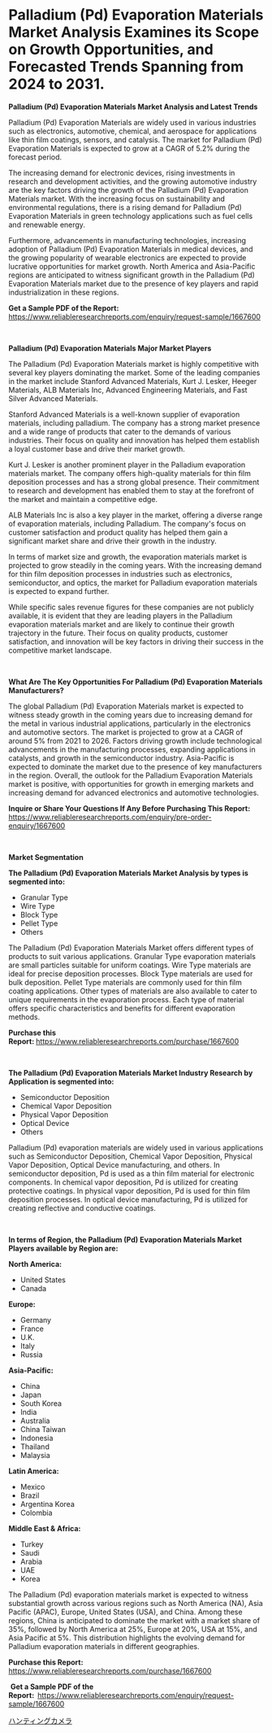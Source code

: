 <p><h1>Palladium (Pd) Evaporation Materials Market Analysis Examines its Scope on Growth Opportunities, and Forecasted Trends Spanning from 2024 to 2031.</h1></p><p><strong>Palladium (Pd) Evaporation Materials Market Analysis and Latest Trends</strong></p>
<p><p>Palladium (Pd) Evaporation Materials are widely used in various industries such as electronics, automotive, chemical, and aerospace for applications like thin film coatings, sensors, and catalysis. The market for Palladium (Pd) Evaporation Materials is expected to grow at a CAGR of 5.2% during the forecast period. </p><p>The increasing demand for electronic devices, rising investments in research and development activities, and the growing automotive industry are the key factors driving the growth of the Palladium (Pd) Evaporation Materials market. With the increasing focus on sustainability and environmental regulations, there is a rising demand for Palladium (Pd) Evaporation Materials in green technology applications such as fuel cells and renewable energy.</p><p>Furthermore, advancements in manufacturing technologies, increasing adoption of Palladium (Pd) Evaporation Materials in medical devices, and the growing popularity of wearable electronics are expected to provide lucrative opportunities for market growth. North America and Asia-Pacific regions are anticipated to witness significant growth in the Palladium (Pd) Evaporation Materials market due to the presence of key players and rapid industrialization in these regions.</p></p>
<p><strong>Get a Sample PDF of the Report:&nbsp;</strong> <a href="https://www.reliableresearchreports.com/enquiry/request-sample/1667600">https://www.reliableresearchreports.com/enquiry/request-sample/1667600</a></p>
<p>&nbsp;</p>
<p><strong>Palladium (Pd) Evaporation Materials Major Market Players</strong></p>
<p><p>The Palladium (Pd) Evaporation Materials market is highly competitive with several key players dominating the market. Some of the leading companies in the market include Stanford Advanced Materials, Kurt J. Lesker, Heeger Materials, ALB Materials Inc, Advanced Engineering Materials, and Fast Silver Advanced Materials.</p><p>Stanford Advanced Materials is a well-known supplier of evaporation materials, including palladium. The company has a strong market presence and a wide range of products that cater to the demands of various industries. Their focus on quality and innovation has helped them establish a loyal customer base and drive their market growth.</p><p>Kurt J. Lesker is another prominent player in the Palladium evaporation materials market. The company offers high-quality materials for thin film deposition processes and has a strong global presence. Their commitment to research and development has enabled them to stay at the forefront of the market and maintain a competitive edge.</p><p>ALB Materials Inc is also a key player in the market, offering a diverse range of evaporation materials, including Palladium. The company's focus on customer satisfaction and product quality has helped them gain a significant market share and drive their growth in the industry.</p><p>In terms of market size and growth, the evaporation materials market is projected to grow steadily in the coming years. With the increasing demand for thin film deposition processes in industries such as electronics, semiconductor, and optics, the market for Palladium evaporation materials is expected to expand further.</p><p>While specific sales revenue figures for these companies are not publicly available, it is evident that they are leading players in the Palladium evaporation materials market and are likely to continue their growth trajectory in the future. Their focus on quality products, customer satisfaction, and innovation will be key factors in driving their success in the competitive market landscape.</p></p>
<p>&nbsp;</p>
<p><strong>What Are The Key Opportunities For Palladium (Pd) Evaporation Materials Manufacturers?</strong></p>
<p><p>The global Palladium (Pd) Evaporation Materials market is expected to witness steady growth in the coming years due to increasing demand for the metal in various industrial applications, particularly in the electronics and automotive sectors. The market is projected to grow at a CAGR of around 5% from 2021 to 2026. Factors driving growth include technological advancements in the manufacturing processes, expanding applications in catalysts, and growth in the semiconductor industry. Asia-Pacific is expected to dominate the market due to the presence of key manufacturers in the region. Overall, the outlook for the Palladium Evaporation Materials market is positive, with opportunities for growth in emerging markets and increasing demand for advanced electronics and automotive technologies.</p></p>
<p><strong>Inquire or Share Your Questions If Any Before Purchasing This Report:</strong> <a href="https://www.reliableresearchreports.com/enquiry/pre-order-enquiry/1667600">https://www.reliableresearchreports.com/enquiry/pre-order-enquiry/1667600</a></p>
<p>&nbsp;</p>
<p><strong>Market Segmentation</strong></p>
<p><strong>The Palladium (Pd) Evaporation Materials Market Analysis by types is segmented into:</strong></p>
<p><ul><li>Granular Type</li><li>Wire Type</li><li>Block Type</li><li>Pellet Type</li><li>Others</li></ul></p>
<p><p>The Palladium (Pd) Evaporation Materials Market offers different types of products to suit various applications. Granular Type evaporation materials are small particles suitable for uniform coatings. Wire Type materials are ideal for precise deposition processes. Block Type materials are used for bulk deposition. Pellet Type materials are commonly used for thin film coating applications. Other types of materials are also available to cater to unique requirements in the evaporation process. Each type of material offers specific characteristics and benefits for different evaporation methods.</p></p>
<p><strong>Purchase this Report:&nbsp;</strong><a href="https://www.reliableresearchreports.com/purchase/1667600">https://www.reliableresearchreports.com/purchase/1667600</a></p>
<p>&nbsp;</p>
<p><strong>The Palladium (Pd) Evaporation Materials Market Industry Research by Application is segmented into:</strong></p>
<p><ul><li>Semiconductor Deposition</li><li>Chemical Vapor Deposition</li><li>Physical Vapor Deposition</li><li>Optical Device</li><li>Others</li></ul></p>
<p><p>Palladium (Pd) evaporation materials are widely used in various applications such as Semiconductor Deposition, Chemical Vapor Deposition, Physical Vapor Deposition, Optical Device manufacturing, and others. In semiconductor deposition, Pd is used as a thin film material for electronic components. In chemical vapor deposition, Pd is utilized for creating protective coatings. In physical vapor deposition, Pd is used for thin film deposition processes. In optical device manufacturing, Pd is utilized for creating reflective and conductive coatings.</p></p>
<p>&nbsp;</p>
<p><strong>In terms of Region, the Palladium (Pd) Evaporation Materials Market Players available by Region are:</strong></p>
<p>
    <p> <strong> North America: </strong>
        <ul>
            <li>United States</li>
            <li>Canada</li>
        </ul>
        </p> 
    <p> <strong> Europe: </strong>
        <ul>
            <li>Germany</li>
            <li>France</li>
            <li>U.K.</li>
            <li>Italy</li>
            <li>Russia</li>
        </ul>
        </p> 
    <p> <strong> Asia-Pacific: </strong>
        <ul>
            <li>China</li>
            <li>Japan</li>
            <li>South Korea</li>
            <li>India</li>
            <li>Australia</li>
            <li>China Taiwan</li>
            <li>Indonesia</li>
            <li>Thailand</li>
            <li>Malaysia</li>
        </ul>
        </p> 
    <p> <strong> Latin America: </strong>
        <ul>
            <li>Mexico</li>
            <li>Brazil</li>
            <li>Argentina Korea</li>
            <li>Colombia</li>
        </ul>
        </p> 
    <p> <strong> Middle East & Africa: </strong>
        <ul>
            <li>Turkey</li>
            <li>Saudi</li>
            <li>Arabia</li>
            <li>UAE</li>
            <li>Korea</li>
        </ul>
    </p>
    </p>
<p><p>The Palladium (Pd) evaporation materials market is expected to witness substantial growth across various regions such as North America (NA), Asia Pacific (APAC), Europe, United States (USA), and China. Among these regions, China is anticipated to dominate the market with a market share of 35%, followed by North America at 25%, Europe at 20%, USA at 15%, and Asia Pacific at 5%. This distribution highlights the evolving demand for Palladium evaporation materials in different geographies.</p></p>
<p><strong>Purchase this Report: </strong><a href="https://www.reliableresearchreports.com/purchase/1667600">https://www.reliableresearchreports.com/purchase/1667600</a></p>
<p>&nbsp;<strong>Get a Sample PDF of the Report:&nbsp;&nbsp;</strong><a href="https://www.reliableresearchreports.com/enquiry/request-sample/1667600">https://www.reliableresearchreports.com/enquiry/request-sample/1667600</a></p>
<p><strong></strong></p>
<p><p><a href="https://github.com/mohamedbakry57/Market-Research-Report-List-3/blob/main/4134795408.md">ハンティングカメラ</a></p></p>